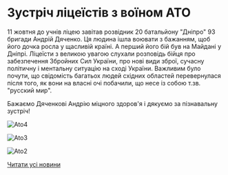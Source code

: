# Зустріч ліцеїстів з воїном АТО

11 жовтня до учнів ліцею завітав розвідник 20 батальйону "Дніпро" 93 бригади Андрій Дяченко. Ця людина ішла воювати з бажанням, щоб його дочка росла у щасливій країні. А перший його бій був на Майдані у Дніпрі. Ліцеїсти з великою увагою слухали розповідь бійця про забезпечення Збройних Сил України, про нові види зброї, сучасну політичну і ментальну ситуацію на сході України. Важливим було почути, що свідомість багатьох людей східних областей перевернулася після того, як вони на власні очі побачили, що несе із собою т.зв. "русский мир".

Бажаємо Дяченкові Андрію міцного здоров'я і дякуємо за пізнавальну зустріч!


![Ato4](/images/blog/зустріч-ліцеїстів-з-воїном-ато/ato4.jpg)



![Ato3](/images/blog/зустріч-ліцеїстів-з-воїном-ато/ato3.jpg)



![Ato2](/images/blog/зустріч-ліцеїстів-з-воїном-ато/ato2.jpg)


[Читати усі новини](/news)

